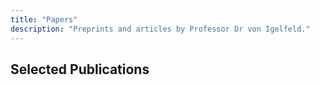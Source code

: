 ```yaml
---
title: "Papers"
description: "Preprints and articles by Professor Dr von Igelfeld."
---
```


## Selected Publications